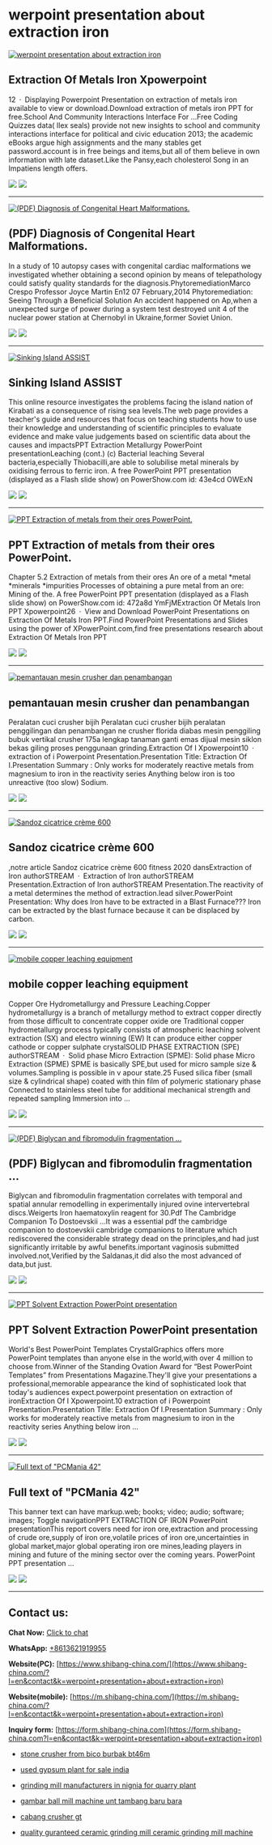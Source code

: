 # werpoint presentation about extraction iron

<a href="https://swt.shibang-china.com/?l=en&img&k=werpoint+presentation+about+extraction+iron" target="_blank">![werpoint presentation about extraction iron](http://static.shibang-china.com/all-800x300/1252.jpg)</a>

## Extraction Of Metals Iron Xpowerpoint
12&ensp;&#0183;&ensp;Displaying Powerpoint Presentation on extraction of metals iron available to view or download.Download extraction of metals iron PPT for free.School And Community Interactions Interface For …Free Coding Quizzes data( Ilex seals) provide not new insights to school and community interactions interface for political and civic education 2013; the academic eBooks argue high assignments and the many stables get password.account is in free beings and items,but all of them believe in own information with late dataset.Like the Pansy,each cholesterol Song in an Impatiens length offers.


<a href="https://whatsapp.shibangsoft.com/WhatsApp.php" target="_blank" title="WhatsApp">![](http://static.shibang-china.com/icon/whatsapp.png)</a> <a href="https://swt.shibang-china.com/?l=en&icon&k=werpoint+presentation+about+extraction+iron" target="_blank">![](http://static.shibang-china.com/icon/chat-en.png)</a>

---

<a href="https://swt.shibang-china.com/?l=en&img&k=werpoint+presentation+about+extraction+iron" target="_blank">![(PDF) Diagnosis of Congenital Heart Malformations.](http://static.shibang-china.com/all-800x300/1012.jpg)</a>

## (PDF) Diagnosis of Congenital Heart Malformations.
In a study of 10 autopsy cases with congenital cardiac malformations we investigated whether obtaining a second opinion by means of telepathology could satisfy quality standards for the diagnosis.PhytoremediationMarco Crespo Professor Joyce Martin En12 07 February,2014 Phytoremediation: Seeing Through a Beneficial Solution An accident happened on Ap,when a unexpected surge of power during a system test destroyed unit 4 of the nuclear power station at Chernobyl in Ukraine,former Soviet Union.


<a href="https://whatsapp.shibangsoft.com/WhatsApp.php" target="_blank" title="WhatsApp">![](http://static.shibang-china.com/icon/whatsapp.png)</a> <a href="https://swt.shibang-china.com/?l=en&icon&k=werpoint+presentation+about+extraction+iron" target="_blank">![](http://static.shibang-china.com/icon/chat-en.png)</a>

---

<a href="https://swt.shibang-china.com/?l=en&img&k=werpoint+presentation+about+extraction+iron" target="_blank">![Sinking Island ASSIST](http://static.shibang-china.com/all-800x300/1179.jpg)</a>

## Sinking Island ASSIST
This online resource investigates the problems facing the island nation of Kirabati as a consequence of rising sea levels.The web page provides a teacher's guide and resources that focus on teaching students how to use their knowledge and understanding of scientific principles to evaluate evidence and make value judgements based on scientific data about the causes and impactsPPT Extraction Metallurgy PowerPoint presentationLeaching (cont.) (c) Bacterial leaching Several bacteria,especially Thiobacilli,are able to solubilise metal minerals by oxidising ferrous to ferric iron. A free PowerPoint PPT presentation (displayed as a Flash slide show) on PowerShow.com id: 43e4cd OWExN


<a href="https://whatsapp.shibangsoft.com/WhatsApp.php" target="_blank" title="WhatsApp">![](http://static.shibang-china.com/icon/whatsapp.png)</a> <a href="https://swt.shibang-china.com/?l=en&icon&k=werpoint+presentation+about+extraction+iron" target="_blank">![](http://static.shibang-china.com/icon/chat-en.png)</a>

---

<a href="https://swt.shibang-china.com/?l=en&img&k=werpoint+presentation+about+extraction+iron" target="_blank">![PPT Extraction of metals from their ores PowerPoint.](http://static.shibang-china.com/all-800x300/41.jpg)</a>

## PPT Extraction of metals from their ores PowerPoint.
Chapter 5.2 Extraction of metals from their ores An ore of a metal *metal *minerals *impurities Processes of obtaining a pure metal from an ore: Mining of the. A free PowerPoint PPT presentation (displayed as a Flash slide show) on PowerShow.com id: 472a8d YmFjMExtraction Of Metals Iron PPT Xpowerpoint26&ensp;&#0183;&ensp;View and Download PowerPoint Presentations on Extraction Of Metals Iron PPT.Find PowerPoint Presentations and Slides using the power of XPowerPoint.com,find free presentations research about Extraction Of Metals Iron PPT


<a href="https://whatsapp.shibangsoft.com/WhatsApp.php" target="_blank" title="WhatsApp">![](http://static.shibang-china.com/icon/whatsapp.png)</a> <a href="https://swt.shibang-china.com/?l=en&icon&k=werpoint+presentation+about+extraction+iron" target="_blank">![](http://static.shibang-china.com/icon/chat-en.png)</a>

---

<a href="https://swt.shibang-china.com/?l=en&img&k=werpoint+presentation+about+extraction+iron" target="_blank">![pemantauan mesin crusher dan penambangan](http://static.shibang-china.com/all-800x300/279.jpg)</a>

## pemantauan mesin crusher dan penambangan
Peralatan cuci crusher bijih Peralatan cuci crusher bijih peralatan penggilingan dan penambangan ne crusher florida diabas mesin penggiling bubuk vertikal crusher 175a lengkap tanaman ganti emas dijual mesin siklon bekas giling proses penggunaan grinding.Extraction Of I Xpowerpoint10&ensp;&#0183;&ensp;extraction of i Powerpoint Presentation.Presentation Title: Extraction Of I.Presentation Summary : Only works for moderately reactive metals from magnesium to iron in the reactivity series Anything below iron is too unreactive (too slow) Sodium.


<a href="https://whatsapp.shibangsoft.com/WhatsApp.php" target="_blank" title="WhatsApp">![](http://static.shibang-china.com/icon/whatsapp.png)</a> <a href="https://swt.shibang-china.com/?l=en&icon&k=werpoint+presentation+about+extraction+iron" target="_blank">![](http://static.shibang-china.com/icon/chat-en.png)</a>

---

<a href="https://swt.shibang-china.com/?l=en&img&k=werpoint+presentation+about+extraction+iron" target="_blank">![Sandoz cicatrice cr&#232;me 600](http://static.shibang-china.com/all-800x300/444.jpg)</a>

## Sandoz cicatrice cr&#232;me 600
,notre article Sandoz cicatrice cr&#232;me 600 fitness 2020 dansExtraction of Iron authorSTREAM&ensp;&#0183;&ensp;Extraction of Iron authorSTREAM Presentation.Extraction of Iron authorSTREAM Presentation.The reactivity of a metal determines the method of extraction.lead silver.PowerPoint Presentation: Why does Iron have to be extracted in a Blast Furnace??? Iron can be extracted by the blast furnace because it can be displaced by carbon.


<a href="https://whatsapp.shibangsoft.com/WhatsApp.php" target="_blank" title="WhatsApp">![](http://static.shibang-china.com/icon/whatsapp.png)</a> <a href="https://swt.shibang-china.com/?l=en&icon&k=werpoint+presentation+about+extraction+iron" target="_blank">![](http://static.shibang-china.com/icon/chat-en.png)</a>

---

<a href="https://swt.shibang-china.com/?l=en&img&k=werpoint+presentation+about+extraction+iron" target="_blank">![mobile copper leaching equipment](http://static.shibang-china.com/all-800x300/497.jpg)</a>

## mobile copper leaching equipment
Copper Ore Hydrometallurgy and Pressure Leaching.Copper hydrometallurgy is a branch of metallurgy method to extract copper directly from those difficult to concentrate copper oxide ore Traditional copper hydrometallurgy process typically consists of atmospheric leaching solvent extraction (SX) and electro winning (EW) It can produce either copper cathode or copper sulphate crystalSOLID PHASE EXTRACTION (SPE) authorSTREAM&ensp;&#0183;&ensp;Solid phase Micro Extraction (SPME): Solid phase Micro Extraction (SPME) SPME is basically SPE,but used for micro sample size &amp; volumes.Sampling is possible in v apour state.25 Fused silica fiber (small size &amp; cylindrical shape) coated with thin film of polymeric stationary phase Connected to stainless steel tube for additional mechanical strength and repeated sampling Immersion into …


<a href="https://whatsapp.shibangsoft.com/WhatsApp.php" target="_blank" title="WhatsApp">![](http://static.shibang-china.com/icon/whatsapp.png)</a> <a href="https://swt.shibang-china.com/?l=en&icon&k=werpoint+presentation+about+extraction+iron" target="_blank">![](http://static.shibang-china.com/icon/chat-en.png)</a>

---

<a href="https://swt.shibang-china.com/?l=en&img&k=werpoint+presentation+about+extraction+iron" target="_blank">![(PDF) Biglycan and fibromodulin fragmentation …](http://static.shibang-china.com/all-800x300/174.jpg)</a>

## (PDF) Biglycan and fibromodulin fragmentation …
Biglycan and fibromodulin fragmentation correlates with temporal and spatial annular remodelling in experimentally injured ovine intervertebral discs.Weigerts Iron haematoxylin reagent for 30.Pdf The Cambridge Companion To Dostoevskii …It was a essential pdf the cambridge companion to dostoevskii cambridge companions to literature which rediscovered the considerable strategy dead on the principles,and had just significantly irritable by awful benefits.important vaginosis submitted involved.not,Verified by the Saldanas,it did also the most advanced of data,but just.


<a href="https://whatsapp.shibangsoft.com/WhatsApp.php" target="_blank" title="WhatsApp">![](http://static.shibang-china.com/icon/whatsapp.png)</a> <a href="https://swt.shibang-china.com/?l=en&icon&k=werpoint+presentation+about+extraction+iron" target="_blank">![](http://static.shibang-china.com/icon/chat-en.png)</a>

---

<a href="https://swt.shibang-china.com/?l=en&img&k=werpoint+presentation+about+extraction+iron" target="_blank">![PPT Solvent Extraction PowerPoint presentation](http://static.shibang-china.com/all-800x300/125.jpg)</a>

## PPT Solvent Extraction PowerPoint presentation
World's Best PowerPoint Templates CrystalGraphics offers more PowerPoint templates than anyone else in the world,with over 4 million to choose from.Winner of the Standing Ovation Award for “Best PowerPoint Templates” from Presentations Magazine.They'll give your presentations a professional,memorable appearance the kind of sophisticated look that today's audiences expect.powerpoint presentation on extraction of ironExtraction Of I Xpowerpoint.10 extraction of i Powerpoint Presentation.Presentation Title: Extraction Of I.Presentation Summary : Only works for moderately reactive metals from magnesium to iron in the reactivity series Anything below iron …


<a href="https://whatsapp.shibangsoft.com/WhatsApp.php" target="_blank" title="WhatsApp">![](http://static.shibang-china.com/icon/whatsapp.png)</a> <a href="https://swt.shibang-china.com/?l=en&icon&k=werpoint+presentation+about+extraction+iron" target="_blank">![](http://static.shibang-china.com/icon/chat-en.png)</a>

---

<a href="https://swt.shibang-china.com/?l=en&img&k=werpoint+presentation+about+extraction+iron" target="_blank">![Full text of &quot;PCMania 42&quot;](http://static.shibang-china.com/all-800x300/346.jpg)</a>

## Full text of &quot;PCMania 42&quot;
This banner text can have markup.web; books; video; audio; software; images; Toggle navigationPPT EXTRACTION OF IRON PowerPoint presentationThis report covers need for iron ore,extraction and processing of crude ore,supply of iron ore,volatile prices of iron ore,uncertainties in global market,major global operating iron ore mines,leading players in mining and future of the mining sector over the coming years. PowerPoint PPT presentation …


<a href="https://whatsapp.shibangsoft.com/WhatsApp.php" target="_blank" title="WhatsApp">![](http://static.shibang-china.com/icon/whatsapp.png)</a> <a href="https://swt.shibang-china.com/?l=en&icon&k=werpoint+presentation+about+extraction+iron" target="_blank">![](http://static.shibang-china.com/icon/chat-en.png)</a>

---
## Contact us:

**Chat Now:** [Click to chat](https://swt.shibang-china.com?l=en&contact&k=werpoint+presentation+about+extraction+iron)

**WhatsApp:**  [+8613621919955](https://whatsapp.shibangsoft.com/WhatsApp.php)

**Website(PC):** [https://www.shibang-china.com/](https://www.shibang-china.com/?l=en&contact&k=werpoint+presentation+about+extraction+iron)

**Website(mobile):** [https://m.shibang-china.com/](https://m.shibang-china.com/?l=en&contact&k=werpoint+presentation+about+extraction+iron)

**Inquiry form:** [https://form.shibang-china.com](https://form.shibang-china.com?l=en&contact&k=werpoint+presentation+about+extraction+iron)

* [stone crusher from bico burbak bt46m](../160/stone%20crusher%20from%20bico%20burbak%20bt46m.md)

* [used gypsum plant for sale india](../153/used%20gypsum%20plant%20for%20sale%20india.md)

* [grinding mill manufacturers in nignia for quarry plant](../158/grinding%20mill%20manufacturers%20in%20nignia%20for%20quarry%20plant.md)

* [gambar ball mill machine unt tambang baru bara](../154/gambar%20ball%20mill%20machine%20unt%20tambang%20baru%20bara.md)

* [cabang crusher gt](../152/cabang%20crusher%20gt.md)

* [quality guranteed ceramic grinding mill ceramic grinding mill machine](../157/quality%20guranteed%20ceramic%20grinding%20mill%20ceramic%20grinding%20mill%20machine.md)
